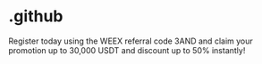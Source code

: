 # .github
Register today using the WEEX referral code 3AND and claim your promotion up to 30,000 USDT and discount up to 50% instantly!
